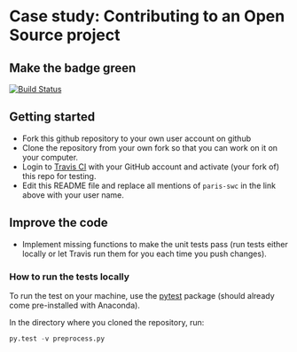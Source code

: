 # Case study: Contributing to an Open Source project

## Make the badge green

[![Build Status](https://travis-ci.org/Piboonta/2016-03-29-testing-exercise.svg?branch=master)](https://travis-ci.org/Piboonta/2016-03-29-testing-exercise)

## Getting started

* Fork this github repository to your own user account on github
* Clone the repository from your own fork so that you can work on it on your
  computer.
* Login to [Travis CI](https://travis-ci.org) with your GitHub account and activate (your fork of) this repo for testing.
* Edit this README file and replace all mentions of `paris-swc` in the link above with your user name.

## Improve the code
* Implement missing functions to make the unit tests pass (run tests either locally or let Travis run them for you each time you push changes).

### How to run the tests locally
To run the test on your machine, use the [pytest](http://pytest.org) package (should already come pre-installed with Anaconda).

In the directory where you cloned the repository, run:
```Python
py.test -v preprocess.py
```

